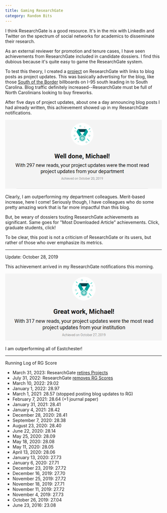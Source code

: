 ```yaml
---
title: Gaming ResearchGate
category: Random Bits
---
```


I think ResearchGate is a good resource. It's in the mix with LinkedIn and Twitter on the spectrum of social networks for academics to 
disseminate their research.

As an external reviewer for promotion and tenure cases, I have seen achievements from ResearchGate included in candidate dossiers. I find 
this dubious because it's quite easy to game the ResearchGate system.

To test this theory, I created a [project](https://www.researchgate.net/project/OpenSees-Blog) on ResearchGate with links to blog posts
as project updates. This was basically 
advertising for the blog, like those [South of the Border](https://en.wikipedia.org/wiki/South_of_the_Border_(attraction)) billboards on 
I-95 south leading in to South Carolina. Blog traffic definitely 
increased--ResearchGate must be full of North Carolinians looking to buy fireworks.

After five days of project updates, about one a day announcing blog posts I had already written, this achievement showed up in my 
ResearchGate notifications.

![ResearchGate achievement](/assets/images/ResearchGate.png)

Clearly, I am outperforming my department colleagues. Merit-based increase, here I come! Seriously though, I have colleagues who do some
pretty amazing work that is far more impactful than this blog.

But, be weary of dossiers touting ResearchGate achievements as significant. Same goes for "Most Downloaded Article" achievements. Click, 
graduate students, click!

To be clear, this post is not a criticism of ResearchGate or its users, but rather of those who over emphasize its metrics.

---

Update: October 28, 2019

This achievement arrived in my ResearchGate notifications this morning.

![ResearchGate achievement](/assets/images/ResearchGate2.png)

I am outperforming all of Eastchester!

---

Running Log of RG Score

+ March 31, 2023: ResearchGate [retires Projects](https://www.researchgate.net/researchgate-updates/retiring-projects)
+ July 31, 2022: ResearchGate [removes RG Scores](https://www.researchgate.net/researchgate-updates/removing-the-rg-score)
+ March 10, 2022: 29.02
+ January 1, 2022: 28.97
+ March 1, 2021: 28.57 (stopped posting blog updates to RG)
+ February 7, 2021: 28.64 (+1 journal paper)
+ January 31, 2021: 28.41
+ January 4, 2021: 28.42
+ December 28, 2020: 28.41
+ September 7, 2020: 28.38
+ August 23, 2020: 28.40
+ June 22, 2020: 28.14
+ May 25, 2020: 28.09
+ May 18, 2020: 28.08
+ May 11, 2020: 28.05
+ April 13, 2020: 28.06
+ January 13, 2020: 27.73
+ January 6, 2020: 27.71
+ December 23, 2019: 27.72
+ December 16, 2019: 27.70
+ November 25, 2019: 27.72
+ November 18, 2019: 27.71
+ November 11, 2019: 27.72
+ November 4, 2019: 27.73
+ October 26, 2019: 27.04
+ June 23, 2016: 23.08


